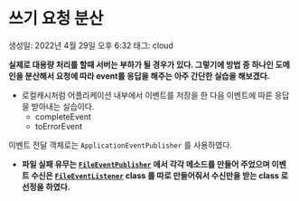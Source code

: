 # 쓰기 요청 분산

생성일: 2022년 4월 29일 오후 6:32
태그: cloud

**실제로 대용량 처리를 할때 서버는 부하가 될 경우가 있다. 그렇기에 방법 중 하나인 도메인을 분산해서 요청에 따라 event를 응답을 해주는 아주 간단한 실습을 해보겠다.**

- 로컬캐시처럼 어플리케이션 내부에서 이벤트를 저장을 한 다음 이벤트에 따른 응답을 받아내는 실습이다.
    - completeEvent
    - toErrorEvent

이벤트 전달 객체로는 `ApplicationEventPublisher` 를 사용하였다.

- **파일 실패 유무는 [`FileEventPublisher`](https://github.com/dkwktm45/TIL_cloud/blob/1a7cd0636480555631749bc3a2d530e523e92393/eventListener/src/main/java/com/example/eventapp/event/FileEventPublisher.java) 
에서 각각 메소드를 만들어 주었으며 이벤트 수신은 [`FileEventListener`](https://github.com/dkwktm45/TIL_cloud/blob/1a7cd0636480555631749bc3a2d530e523e92393/eventListener/src/main/java/com/example/eventapp/event/FileEventPublisher.java) class 를 따로 만들어줘서 수신만을 받는 class 로 선정을 하였다.**

